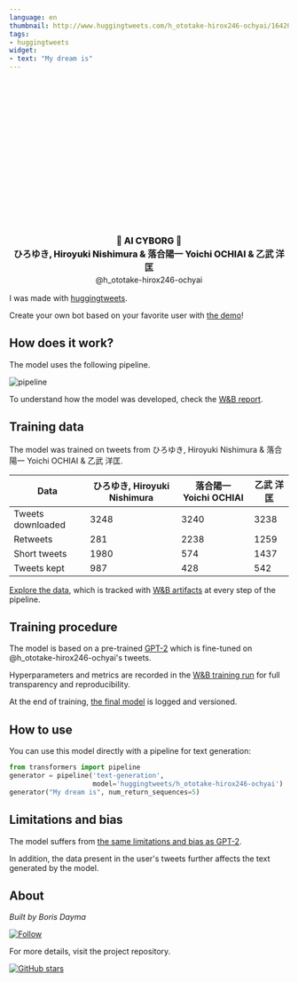 ```yaml
---
language: en
thumbnail: http://www.huggingtweets.com/h_ototake-hirox246-ochyai/1642059945521/predictions.png
tags:
- huggingtweets
widget:
- text: "My dream is"
---
```


<div class="inline-flex flex-col" style="line-height: 1.5;">
    <div class="flex">
        <div
			style="display:inherit; margin-left: 4px; margin-right: 4px; width: 92px; height:92px; border-radius: 50%; background-size: cover; background-image: url(&#39;https://pbs.twimg.com/profile_images/646595746905620480/oeKI14gB_400x400.png&#39;)">
        </div>
        <div
            style="display:inherit; margin-left: 4px; margin-right: 4px; width: 92px; height:92px; border-radius: 50%; background-size: cover; background-image: url(&#39;https://pbs.twimg.com/profile_images/1072419376668782597/hhmhNVER_400x400.jpg&#39;)">
        </div>
        <div
            style="display:inherit; margin-left: 4px; margin-right: 4px; width: 92px; height:92px; border-radius: 50%; background-size: cover; background-image: url(&#39;https://pbs.twimg.com/profile_images/1481142443068198912/NCrXoLUB_400x400.jpg&#39;)">
        </div>
    </div>
    <div style="text-align: center; margin-top: 3px; font-size: 16px; font-weight: 800">🤖 AI CYBORG 🤖</div>
    <div style="text-align: center; font-size: 16px; font-weight: 800">ひろゆき, Hiroyuki Nishimura & 落合陽一 Yoichi OCHIAI & 乙武 洋匡</div>
    <div style="text-align: center; font-size: 14px;">@h_ototake-hirox246-ochyai</div>
</div>

I was made with [huggingtweets](https://github.com/borisdayma/huggingtweets).

Create your own bot based on your favorite user with [the demo](https://colab.research.google.com/github/borisdayma/huggingtweets/blob/master/huggingtweets-demo.ipynb)!

## How does it work?

The model uses the following pipeline.

![pipeline](https://github.com/borisdayma/huggingtweets/blob/master/img/pipeline.png?raw=true)

To understand how the model was developed, check the [W&B report](https://wandb.ai/wandb/huggingtweets/reports/HuggingTweets-Train-a-Model-to-Generate-Tweets--VmlldzoxMTY5MjI).

## Training data

The model was trained on tweets from ひろゆき, Hiroyuki Nishimura & 落合陽一 Yoichi OCHIAI & 乙武 洋匡.

| Data | ひろゆき, Hiroyuki Nishimura | 落合陽一 Yoichi OCHIAI | 乙武 洋匡 |
| --- | --- | --- | --- |
| Tweets downloaded | 3248 | 3240 | 3238 |
| Retweets | 281 | 2238 | 1259 |
| Short tweets | 1980 | 574 | 1437 |
| Tweets kept | 987 | 428 | 542 |

[Explore the data](https://wandb.ai/wandb/huggingtweets/runs/3k39l31f/artifacts), which is tracked with [W&B artifacts](https://docs.wandb.com/artifacts) at every step of the pipeline.

## Training procedure

The model is based on a pre-trained [GPT-2](https://huggingface.co/gpt2) which is fine-tuned on @h_ototake-hirox246-ochyai's tweets.

Hyperparameters and metrics are recorded in the [W&B training run](https://wandb.ai/wandb/huggingtweets/runs/1d9okxed) for full transparency and reproducibility.

At the end of training, [the final model](https://wandb.ai/wandb/huggingtweets/runs/1d9okxed/artifacts) is logged and versioned.

## How to use

You can use this model directly with a pipeline for text generation:

```python
from transformers import pipeline
generator = pipeline('text-generation',
                     model='huggingtweets/h_ototake-hirox246-ochyai')
generator("My dream is", num_return_sequences=5)
```

## Limitations and bias

The model suffers from [the same limitations and bias as GPT-2](https://huggingface.co/gpt2#limitations-and-bias).

In addition, the data present in the user's tweets further affects the text generated by the model.

## About

*Built by Boris Dayma*

[![Follow](https://img.shields.io/twitter/follow/borisdayma?style=social)](https://twitter.com/intent/follow?screen_name=borisdayma)

For more details, visit the project repository.

[![GitHub stars](https://img.shields.io/github/stars/borisdayma/huggingtweets?style=social)](https://github.com/borisdayma/huggingtweets)
